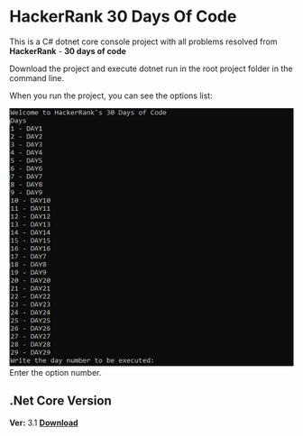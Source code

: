 # HackerRank 30 Days Of Code
This is a C# dotnet core console project with all problems resolved from **HackerRank** - **30 days of code**  

Download the project and execute dotnet run in the root project folder in the command line.

When you run the project, you can see the options list:

![options List](./src/img/Days.PNG)
Enter the option number.

## .Net Core Version
**Ver:** 3.1 **[Download](https://dotnet.microsoft.com/download/dotnet-core/current/runtime)**
